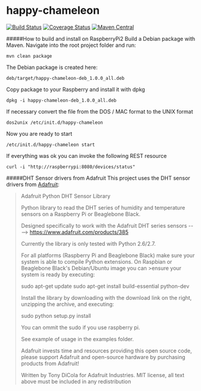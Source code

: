 # happy-chameleon

[![Build Status](https://travis-ci.org/CK35/happy-chameleon.svg?branch=master)](https://travis-ci.org/CK35/happy-chameleon)
[![Coverage Status](https://coveralls.io/repos/github/CK35/happy-chameleon/badge.svg?branch=master)](https://coveralls.io/github/CK35/happy-chameleon?branch=master)
[![Maven Central](https://maven-badges.herokuapp.com/maven-centralde.ck35.raspberry.happy.chameleon/happy-chameleon/badge.svg?style=flat)](http://search.maven.org/#search|ga|1|g%3Ade.ck35.raspberry.happy.chameleon)


#####How to build and install on RaspberryPi2
Build a Debian package with Maven. Navigate into the root project folder and run:
```
mvn clean package
```
The Debian package is created here:
```
deb/target/happy-chameleon-deb_1.0.0_all.deb
```
Copy package to your Raspberry and install it with dpkg
```
dpkg -i happy-chameleon-deb_1.0.0_all.deb
```
If necessary convert the file from the DOS / MAC format to the UNIX format
```
dos2unix /etc/init.d/happy-chameleon
```
Now you are ready to start
```
/etc/init.d/happy-chameleon start
```
If everything was ok you can invoke the following REST resource
```
curl -i "http://raspberrypi:8080/devices/status"
```

#####DHT Sensor drivers from Adafruit
This project uses the DHT sensor drivers from [Adafruit](https://github.com/adafruit/Adafruit_Python_DHT):

>Adafruit Python DHT Sensor Library
>
>Python library to read the DHT series of humidity and temperature sensors on a Raspberry Pi or Beaglebone Black.
>
>Designed specifically to work with the Adafruit DHT series sensors ----> https://www.adafruit.com/products/385
>
>Currently the library is only tested with Python 2.6/2.7.
>
>For all platforms (Raspberry Pi and Beaglebone Black) make sure your system is able to compile Python extensions. On Raspbian or Beaglebone Black's Debian/Ubuntu image you can >ensure your system is ready by executing:
>
>sudo apt-get update
>sudo apt-get install build-essential python-dev
>
>Install the library by downloading with the download link on the right, unzipping the archive, and executing:
>
>sudo python setup.py install
>
>You can ommit the sudo if you use raspberry pi.
>
>See example of usage in the examples folder.
>
>Adafruit invests time and resources providing this open source code, please support Adafruit and open-source hardware by purchasing products from Adafruit!
>
>Written by Tony DiCola for Adafruit Industries.
>MIT license, all text above must be included in any redistribution